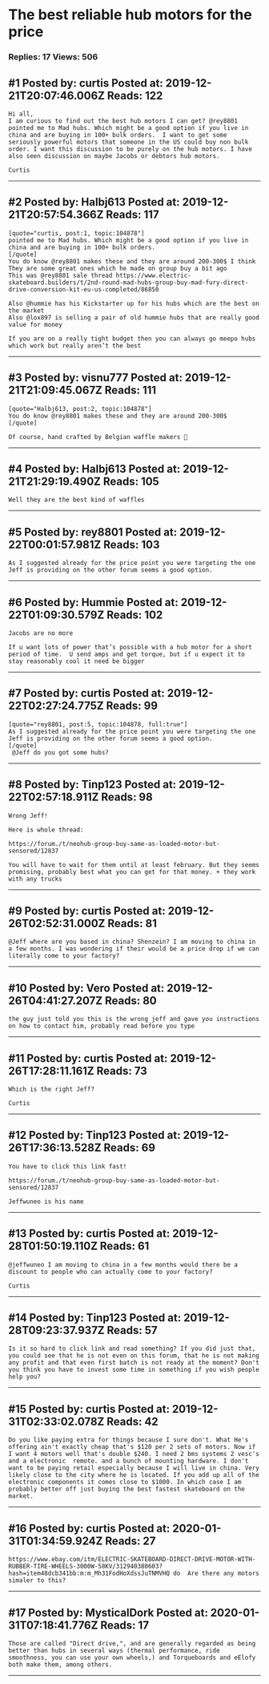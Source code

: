 # The best reliable hub motors for the price

### Replies: 17 Views: 506

## \#1 Posted by: curtis Posted at: 2019-12-21T20:07:46.006Z Reads: 122

```
Hi all,
I am curious to find out the best hub motors I can get? @rey8801 pointed me to Mad hubs. Which might be a good option if you live in china and are buying in 100+ bulk orders.  I want to get some seriously powerful motors that someone in the US could buy non bulk order. I want this discussion to be purely on the hub motors. I have also seen discussion on maybe Jacobs or debtors hub motors.  

Curtis
```

---
## \#2 Posted by: Halbj613 Posted at: 2019-12-21T20:57:54.366Z Reads: 117

```
[quote="curtis, post:1, topic:104878"]
pointed me to Mad hubs. Which might be a good option if you live in china and are buying in 100+ bulk orders.
[/quote]
You do know @rey8801 makes these and they are around 200-300$ I think 
They are some great ones which he made on group buy a bit ago
This was @rey8801 sale thread https://www.electric-skateboard.builders/t/2nd-round-mad-hubs-group-buy-mad-fury-direct-drive-conversion-kit-eu-us-completed/86850 

Also @hummie has his Kickstarter up for his hubs which are the best on the market
Also @lox897 is selling a pair of old hummie hubs that are really good value for money

If you are on a really tight budget then you can always go meepo hubs which work but really aren’t the best
```

---
## \#3 Posted by: visnu777 Posted at: 2019-12-21T21:09:45.067Z Reads: 111

```
[quote="Halbj613, post:2, topic:104878"]
You do know @rey8801 makes these and they are around 200-300$
[/quote]

Of course, hand crafted by Belgian waffle makers 🤣
```

---
## \#4 Posted by: Halbj613 Posted at: 2019-12-21T21:29:19.490Z Reads: 105

```
Well they are the best kind of waffles
```

---
## \#5 Posted by: rey8801 Posted at: 2019-12-22T00:01:57.981Z Reads: 103

```
As I suggested already for the price point you were targeting the one Jeff is providing on the other forum seems a good option.
```

---
## \#6 Posted by: Hummie Posted at: 2019-12-22T01:09:30.579Z Reads: 102

```
Jacobs are no more

If u want lots of power that’s possible with a hub motor for a short period of time.  U send amps and get torque, but if u expect it to stay reasonably cool it need be bigger
```

---
## \#7 Posted by: curtis Posted at: 2019-12-22T02:27:24.775Z Reads: 99

```
[quote="rey8801, post:5, topic:104878, full:true"]
As I suggested already for the price point you were targeting the one Jeff is providing on the other forum seems a good option.
[/quote]
 @Jeff do you got some hubs?
```

---
## \#8 Posted by: Tinp123 Posted at: 2019-12-22T02:57:18.911Z Reads: 98

```
Wrong Jeff!

Here is whole thread:

https://forum./t/neohub-group-buy-same-as-loaded-motor-but-sensored/12837

You will have to wait for them until at least february. But they seems promising, probably best what you can get for that money. + they work with any trucks
```

---
## \#9 Posted by: curtis Posted at: 2019-12-26T02:52:31.000Z Reads: 81

```
@Jeff where are you based in china? Shenzein? I am moving to china in a few months. I was wondering if their would be a price drop if we can literally come to your factory?
```

---
## \#10 Posted by: Vero Posted at: 2019-12-26T04:41:27.207Z Reads: 80

```
the guy just told you this is the wrong jeff and gave you instructions on how to contact him, probably read before you type
```

---
## \#11 Posted by: curtis Posted at: 2019-12-26T17:28:11.161Z Reads: 73

```
Which is the right Jeff?

Curtis
```

---
## \#12 Posted by: Tinp123 Posted at: 2019-12-26T17:36:13.528Z Reads: 69

```
You have to click this link fast!

https://forum./t/neohub-group-buy-same-as-loaded-motor-but-sensored/12837

Jeffwuneo is his name
```

---
## \#13 Posted by: curtis Posted at: 2019-12-28T01:50:19.110Z Reads: 61

```
@jeffwuneo I am moving to china in a few months would there be a discount to people who can actually come to your factory?

Curtis
```

---
## \#14 Posted by: Tinp123 Posted at: 2019-12-28T09:23:37.937Z Reads: 57

```
Is it so hard to click link and read something? If you did just that, you could see that he is not even on this forum, that he is not making any profit and that even first batch is not ready at the moment? Don't you think you have to invest some time in something if you wish people help you?
```

---
## \#15 Posted by: curtis Posted at: 2019-12-31T02:33:02.078Z Reads: 42

```
Do you like paying extra for things because I sure don't. What He's offering ain't exactly cheap that's $120 per 2 sets of motors. Now if I want 4 motors well that's double $240. I need 2 bms systems 2 vesc's and a electronic  remote. and a bunch of mounting hardware. I don't want to be paying retail especially because I will live in china. Very likely close to the city where he is located. If you add up all of the electronic components it comes close to $1000. In which case I am probably better off just buying the best fastest skateboard on the market.
```

---
## \#16 Posted by: curtis Posted at: 2020-01-31T01:34:59.924Z Reads: 27

```
https://www.ebay.com/itm/ELECTRIC-SKATEBOARD-DIRECT-DRIVE-MOTOR-WITH-RUBBER-TIRE-WHEELS-3000W-58KV/312940380603?hash=item48dcb341bb:m:m_Mh31FodHoXdssJuTNMVHQ do  Are there any motors simaler to this?
```

---
## \#17 Posted by: MysticalDork Posted at: 2020-01-31T07:18:41.776Z Reads: 17

```
Those are called "Direct drive,", and are generally regarded as being better than hubs in several ways (thermal performance, ride smoothness, you can use your own wheels,) and Torqueboards and eElofy both make them, among others.
```

---

